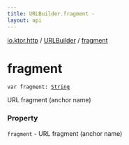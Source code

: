 ```yaml
---
title: URLBuilder.fragment - 
layout: api
---
```


<div class='api-docs-breadcrumbs'><a href="../index.html">io.ktor.http</a> / <a href="index.html">URLBuilder</a> / <a href="./fragment.html">fragment</a></div>

# fragment

<div class="signature"><code><span class="keyword">var </span><span class="identifier">fragment</span><span class="symbol">: </span><a href="https://kotlinlang.org/api/latest/jvm/stdlib/kotlin/-string/index.html"><span class="identifier">String</span></a></code></div>

URL fragment (anchor name)

### Property

<code>fragment</code> - URL fragment (anchor name)